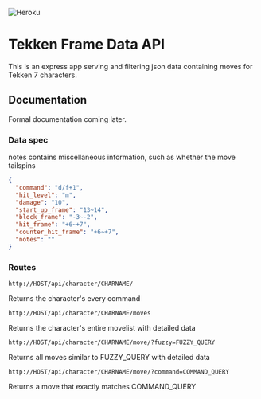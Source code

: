 ![Heroku](https://heroku-badge.herokuapp.com/?app=tekken-api)
# Tekken Frame Data API

This is an express app serving and filtering json data containing moves for Tekken 7 characters.

## Documentation
Formal documentation coming later.
### Data spec
notes contains miscellaneous information, such as whether the move tailspins
```json
{
  "command": "d/f+1",
  "hit_level": "m",
  "damage": "10",
  "start_up_frame": "13~14",
  "block_frame": "-3~-2",
  "hit_frame": "+6~+7",
  "counter_hit_frame": "+6~+7",
  "notes": ""
}
```

### Routes

`http://HOST/api/character/CHARNAME/`

Returns the character's every command


`http://HOST/api/character/CHARNAME/moves`

Returns the character's entire movelist with detailed data


`http://HOST/api/character/CHARNAME/move/?fuzzy=FUZZY_QUERY`

Returns all moves similar to FUZZY_QUERY with detailed data


`http://HOST/api/character/CHARNAME/move/?command=COMMAND_QUERY`

Returns a move that exactly matches COMMAND_QUERY
